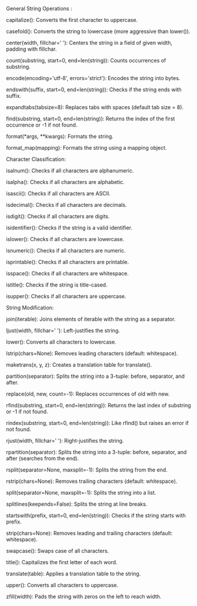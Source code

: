 General String Operations :

capitalize(): Converts the first character to uppercase.

casefold(): Converts the string to lowercase (more aggressive than lower()).

center(width, fillchar=' '): Centers the string in a field of given width, padding   with fillchar.

count(substring, start=0, end=len(string)): Counts occurrences of substring.

encode(encoding='utf-8', errors='strict'): Encodes the string into bytes.

endswith(suffix, start=0, end=len(string)): Checks if the string ends with suffix.

expandtabs(tabsize=8): Replaces tabs with spaces (default tab size = 8).

find(substring, start=0, end=len(string)): Returns the index of the first occurrence or -1 if not found.

format(*args, **kwargs): Formats the string.

format_map(mapping): Formats the string using a mapping object.

Character Classification:

isalnum(): Checks if all characters are alphanumeric.

isalpha(): Checks if all characters are alphabetic.

isascii(): Checks if all characters are ASCII.

isdecimal(): Checks if all characters are decimals.

isdigit(): Checks if all characters are digits.

isidentifier(): Checks if the string is a valid identifier.

islower(): Checks if all characters are lowercase.

isnumeric(): Checks if all characters are numeric.

isprintable(): Checks if all characters are printable.

isspace(): Checks if all characters are whitespace.

istitle(): Checks if the string is title-cased.

isupper(): Checks if all characters are uppercase.

String Modification:

join(iterable): Joins elements of iterable with the string as a separator.

ljust(width, fillchar=' '): Left-justifies the string.

lower(): Converts all characters to lowercase.

lstrip(chars=None): Removes leading characters (default: whitespace).

maketrans(x, y, z): Creates a translation table for translate().

partition(separator): Splits the string into a 3-tuple: before, separator, and after.

replace(old, new, count=-1): Replaces occurrences of old with new.

rfind(substring, start=0, end=len(string)): Returns the last index of substring or -1 if not found.

rindex(substring, start=0, end=len(string)): Like rfind() but raises an error if not found.

rjust(width, fillchar=' '): Right-justifies the string.

rpartition(separator): Splits the string into a 3-tuple: before, separator, and after (searches from the end).

rsplit(separator=None, maxsplit=-1): Splits the string from the end.

rstrip(chars=None): Removes trailing characters (default: whitespace).

split(separator=None, maxsplit=-1): Splits the string into a list.

splitlines(keepends=False): Splits the string at line breaks.

startswith(prefix, start=0, end=len(string)): Checks if the string starts with prefix.

strip(chars=None): Removes leading and trailing characters (default: whitespace).

swapcase(): Swaps case of all characters.

title(): Capitalizes the first letter of each word.

translate(table): Applies a translation table to the string.

upper(): Converts all characters to uppercase.

zfill(width): Pads the string with zeros on the left to reach width.